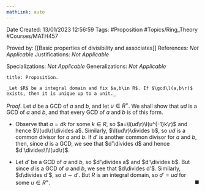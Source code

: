 ```yaml
---
mathLink: auto
---
```


<div class="topSpace"></div>

Date Created: 13/01/2023 12:56:59
Tags: #Proposition #Topics/Ring_Theory #Courses/MATH457

Proved by: [[Basic properties of divisibility and associates]]
References: _Not Applicable_
Justifications: _Not Applicable_

Specializations: _Not Applicable_
Generalizations: _Not Applicable_

``` ad-Proposition
title: Proposition.

_Let $R$ be a integral domain and fix $a,b\in R$. If $\gcd\l(a,b\r)$ exists, then it is unique up to a unit._

```

_Proof_. Let $d$ be a GCD of $a$ and $b$, and let $u\in R^\times$. We shall show that $ud$ is a GCD of $a$ and $b$, and that every GCD of $a$ and $b$ is of this form.
* Observe that $a=dk$ for some $k\in R$, so $a=\l(ud\r)\l(u^{-1}k\r)$ and hence $\l(ud\r)\divides a$. Similarly, $\l(ud\r)\divides b$, so $ud$ is a common divisor for $a$ and $b$. If $d'$ is another common divisor for $a$ and $b$, then, since $d$ is a GCD, we see that $d'\divides d$ and hence $d'\divides\!\l(ud\r)$.

* Let $d'$ be a GCD of $a$ and $b$, so $d'\divides a$ and $d'\divides b$. But since $d$ is a GCD of $a$ and $b$, we see that $d\divides d'$. Similarly, $d\divides d'$, so $d\sim d'$. But $R$ is an integral domain, so $d'=ud$ for some $u\in R^\times$.<span style="float:right;">$\blacksquare$</span>
